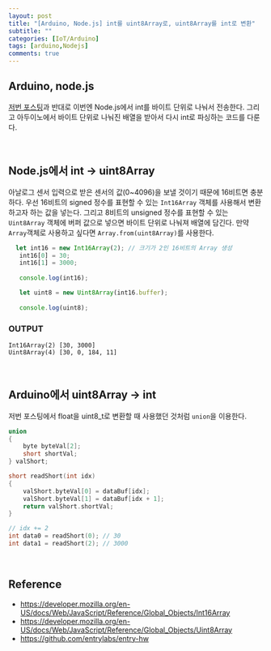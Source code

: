 ```yaml
---
layout: post
title: "[Arduino, Node.js] int를 uint8Array로, uint8Array를 int로 변환"
subtitle: ""
categories: [IoT/Arduino]
tags: [arduino,Nodejs]
comments: true
---
```


## Arduino, node.js
[저번 포스팅](https://mmirann.github.io/iot/arduino/2021/04/26/uintToFloat.html)과 반대로 이번엔 Node.js에서 int를 바이트 단위로 나눠서 전송한다. 그리고 아두이노에서 바이트 단위로 나눠진 배열을 받아서 다시 int로 파싱하는 코드를 다룬다.

<br>

## Node.js에서 int -> uint8Array
아날로그 센서 입력으로 받은 센서의 값(0~4096)을 보낼 것이기 때문에 16비트면 충분하다. 우선 16비트의 signed 정수를 표현할 수 있는 `Int16Array` 객체를 사용해서 변환하고자 하는 값을 넣는다. 그리고 8비트의 unsigned 정수를 표현할 수 있는 `Uint8Array` 객체에 버퍼 값으로 넣으면 바이트 단위로 나눠져 배열에 담긴다. 만약 `Array`객체로 사용하고 싶다면 `Array.from(uint8Array)`를 사용한다.

```js
  let int16 = new Int16Array(2); // 크기가 2인 16비트의 Array 생성
   int16[0] = 30;
   int16[1] = 3000;
   
   console.log(int16); 

   let uint8 = new Uint8Array(int16.buffer);
  
   console.log(uint8);
```

### OUTPUT
```
Int16Array(2) [30, 3000]
Uint8Array(4) [30, 0, 184, 11]
```

<br>

## Arduino에서 uint8Array -> int

저번 포스팅에서 float을 uint8_t로 변환할 때 사용했던 것처럼 `union`을 이용한다. 

```c
union
{
    byte byteVal[2];
    short shortVal;
} valShort;

short readShort(int idx)
{
    valShort.byteVal[0] = dataBuf[idx];
    valShort.byteVal[1] = dataBuf[idx + 1];
    return valShort.shortVal;
}

// idx += 2
int data0 = readShort(0); // 30
int data1 = readShort(2); // 3000

```

<br>

## Reference

* <https://developer.mozilla.org/en-US/docs/Web/JavaScript/Reference/Global_Objects/Int16Array>  
* <https://developer.mozilla.org/en-US/docs/Web/JavaScript/Reference/Global_Objects/Uint8Array>
* <https://github.com/entrylabs/entry-hw>